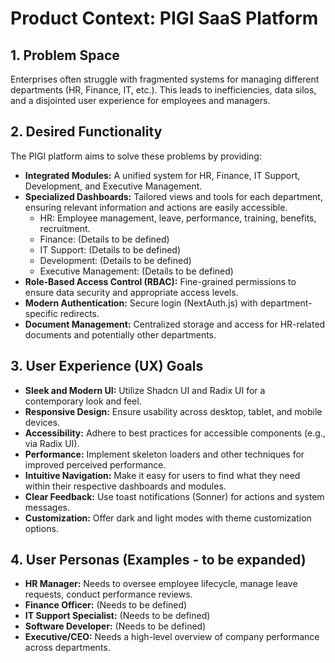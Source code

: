 # Product Context: PIGI SaaS Platform

## 1. Problem Space

Enterprises often struggle with fragmented systems for managing different departments (HR, Finance, IT, etc.). This leads to inefficiencies, data silos, and a disjointed user experience for employees and managers.

## 2. Desired Functionality

The PIGI platform aims to solve these problems by providing:

- **Integrated Modules:** A unified system for HR, Finance, IT Support, Development, and Executive Management.
- **Specialized Dashboards:** Tailored views and tools for each department, ensuring relevant information and actions are easily accessible.
  - HR: Employee management, leave, performance, training, benefits, recruitment.
  - Finance: (Details to be defined)
  - IT Support: (Details to be defined)
  - Development: (Details to be defined)
  - Executive Management: (Details to be defined)
- **Role-Based Access Control (RBAC):** Fine-grained permissions to ensure data security and appropriate access levels.
- **Modern Authentication:** Secure login (NextAuth.js) with department-specific redirects.
- **Document Management:** Centralized storage and access for HR-related documents and potentially other departments.

## 3. User Experience (UX) Goals

- **Sleek and Modern UI:** Utilize Shadcn UI and Radix UI for a contemporary look and feel.
- **Responsive Design:** Ensure usability across desktop, tablet, and mobile devices.
- **Accessibility:** Adhere to best practices for accessible components (e.g., via Radix UI).
- **Performance:** Implement skeleton loaders and other techniques for improved perceived performance.
- **Intuitive Navigation:** Make it easy for users to find what they need within their respective dashboards and modules.
- **Clear Feedback:** Use toast notifications (Sonner) for actions and system messages.
- **Customization:** Offer dark and light modes with theme customization options.

## 4. User Personas (Examples - to be expanded)

- **HR Manager:** Needs to oversee employee lifecycle, manage leave requests, conduct performance reviews.
- **Finance Officer:** (Needs to be defined)
- **IT Support Specialist:** (Needs to be defined)
- **Software Developer:** (Needs to be defined)
- **Executive/CEO:** Needs a high-level overview of company performance across departments. 